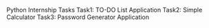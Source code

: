 Python Internship Tasks
Task1: TO-DO List Application
Task2: Simple Calculator
Task3: Password Generator Application
